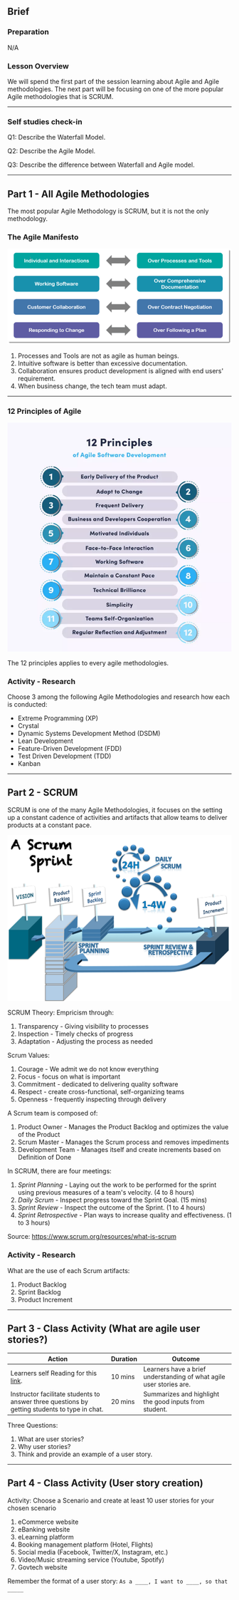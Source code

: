 ## Brief

### Preparation

N/A

### Lesson Overview

We will spend the first part of the session learning about Agile and Agile methodologies. The next part will be focusing on one of the more popular Agile methodologies that is SCRUM.

---

### Self studies check-in

Q1: Describe the Waterfall Model.

Q2: Describe the Agile Model.

Q3: Describe the difference between Waterfall and Agile model.

---

## Part 1 - All Agile Methodologies

The most popular Agile Methodology is SCRUM, but it is not the only methodology.

### The Agile Manifesto

<img src="./assets/manifesto.png" />

1. Processes and Tools are not as agile as human beings.
1. Intuitive software is better than excessive documentation.
1. Collaboration ensures product development is aligned with end users' requirement.
1. When business change, the tech team must adapt.

---

### 12 Principles of Agile

<img src="./assets/12-principles.webp" />

The 12 principles applies to every agile methodologies.

### Activity - Research

Choose 3 among the following Agile Methodologies and research how each is conducted:
- Extreme Programming (XP)
- Crystal
- Dynamic Systems Development Method (DSDM)
- Lean Development
- Feature-Driven Development (FDD)
- Test Driven Development (TDD)
- Kanban

---

## Part 2 - SCRUM

SCRUM is one of the many Agile Methodologies, it focuses on the setting up a constant cadence of activities and artifacts that allow teams to deliver products at a constant pace.

<img src="./assets/scrum.webp" style="background-color:white;"/>

SCRUM Theory:
Empricism through:
1. Transparency - Giving visibility to processes 
1. Inspection - Timely checks of progress
1. Adaptation - Adjusting the process as needed

Scrum Values:
1. Courage - We admit we do not know everything 
1. Focus - focus on what is important
1. Commitment - dedicated to delivering quality software
1. Respect - create cross-functional, self-organizing teams
1. Openness - frequently inspecting through delivery

A Scrum team is composed of:
1. Product Owner - Manages the Product Backlog and optimizes the value of the Product
1. Scrum Master - Manages the Scrum process and removes impediments
1. Development Team - Manages itself and create increments based on Definition of Done

In SCRUM, there are four meetings:

1. *Sprint Planning* - Laying out the work to be performed for the sprint using previous measures of a team's velocity. (4 to 8 hours)
1. *Daily Scrum* - Inspect progress toward the Sprint Goal. (15 mins)
1. *Sprint Review* - Inspect the outcome of the Sprint. (1 to 4 hours)
1. *Sprint Retrospective* - Plan ways to increase quality and effectiveness. (1 to 3 hours)

Source: https://www.scrum.org/resources/what-is-scrum

### Activity - Research
What are the use of each Scrum artifacts:
1. Product Backlog
1. Sprint Backlog
1. Product Increment

---

## Part 3 - Class Activity (What are agile user stories?)

|Action|Duration|Outcome|
|----|--------|-------|
|Learners self Reading for this [link](https://www.atlassian.com/agile/project-management/user-stories).|10 mins|Learners have a brief understanding of what agile user stories are.
|Instructor facilitate students to answer three questions by getting students to type in chat.|20 mins|Summarizes and highlight the good inputs from student.|

Three Questions:
1. What are user stories?
1. Why user stories?
1. Think and provide an example of a user story.

---

## Part 4 - Class Activity (User story creation)

Activity: Choose a Scenario and create at least 10 user stories for your chosen scenario
1. eCommerce website
2. eBanking website
3. eLearning platform
4. Booking management platform (Hotel, Flights)
5. Social media (Facebook, Twitter/X, Instagram, etc.)
6. Video/Music streaming service (Youtube, Spotify)
7. Govtech website

Remember the format of a user story: `As a ____, I want to ____, so that _____`
